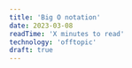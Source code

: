 ```yaml
---
title: 'Big O notation'
date: 2023-03-08
readTime: 'X minutes to read'
technology: 'offtopic'
draft: true
---
```

